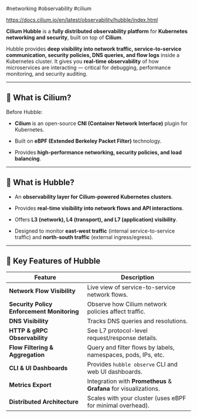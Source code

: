 #networking #observability #cilium

https://docs.cilium.io/en/latest/observability/hubble/index.html

**Cilium Hubble** is a **fully distributed observability platform** for **Kubernetes networking and security**, built on top of **Cilium**.

Hubble provides **deep visibility into network traffic, service-to-service communication, security policies, DNS queries, and flow logs** inside a Kubernetes cluster. It gives you **real-time observability** of how microservices are interacting — critical for debugging, performance monitoring, and security auditing.

---

## 🔹 What is Cilium?

Before Hubble:

- **Cilium** is an open-source **CNI (Container Network Interface)** plugin for Kubernetes.
    
- Built on **eBPF (Extended Berkeley Packet Filter)** technology.
    
- Provides **high-performance networking, security policies, and load balancing**.
    

---

## 🔹 What is Hubble?

- An **observability layer for Cilium-powered Kubernetes clusters**.
    
- Provides **real-time visibility into network flows and API interactions**.
    
- Offers **L3 (network), L4 (transport), and L7 (application) visibility**.
    
- Designed to monitor **east-west traffic** (internal service-to-service traffic) and **north-south traffic** (external ingress/egress).
    

---

## 🔹 Key Features of Hubble

| Feature                                    | Description                                                       |
| ------------------------------------------ | ----------------------------------------------------------------- |
| **Network Flow Visibility**                | Live view of service-to-service network flows.                    |
| **Security Policy Enforcement Monitoring** | Observe how Cilium network policies affect traffic.               |
| **DNS Visibility**                         | Tracks DNS queries and resolutions.                               |
| **HTTP & gRPC Observability**              | See L7 protocol-level request/response details.                   |
| **Flow Filtering & Aggregation**           | Query and filter flows by labels, namespaces, pods, IPs, etc.     |
| **CLI & UI Dashboards**                    | Provides `hubble observe` CLI and web UI dashboards.              |
| **Metrics Export**                         | Integration with **Prometheus** & **Grafana** for visualizations. |
| **Distributed Architecture**               | Scales with your cluster (uses eBPF for minimal overhead).        |
